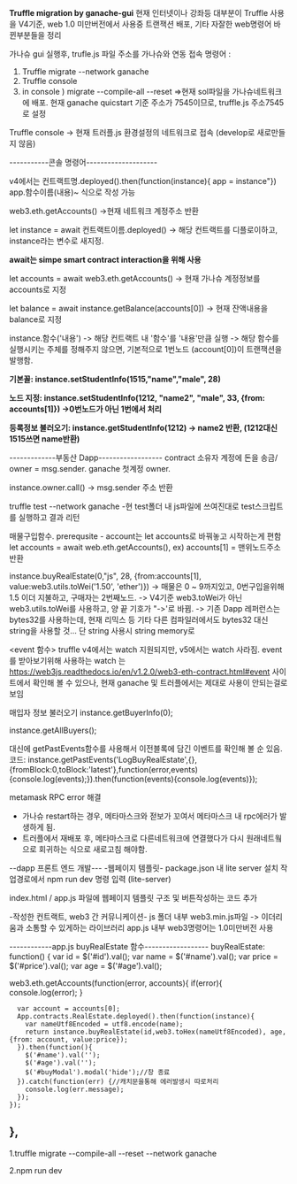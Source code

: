 **Truffle migration by ganache-gui**
현재 인터넷이나 강좌등 대부분이 Truffle 사용을 V4기준, web 1.0 미만버전에서 사용중
트랜잭션 배포, 기타 자잘한 web명령어 바뀐부분들을 정리



가나슈 gui 실행후, trufle.js 파일 주소를 가나슈와 연동
접속 명령어 :
1. Truffle migrate --network ganache  
2. Truffle console
3. in console ) migrate --compile-all --reset
=>현재 sol파일을 가나슈네트워크에 배포. 현재 ganache quicstart 기준 주소가 7545이므로, truffle.js 주소7545로 설정

Truffle console
-> 현재 트러플.js 환경설정의 네트워크로 접속 (develop로 새로만들지 않음)

-----------콘솔 명령어--------------------

v4에서는 컨트랙트명.deployed().then(function(instance){ app = instance"})
app.함수이름(내용)~ 식으로 작성 가능


web3.eth.getAccounts() 
->현재 네트워크 계정주소 반환

let instance = await 컨트랙트이름.deployed()
-> 해당 컨트랙트를 디플로이하고, instance라는 변수로 새지정.

**await는 simpe smart contract interaction을 위해 사용**

let accounts = await web3.eth.getAccounts()
-> 현재 가나슈 계정정보를 accounts로 지정

let balance = await instance.getBalance(accounts[0])
-> 현재 잔액내용을 balance로 지정


instance.함수('내용')
-> 해당 컨트랙트 내 '함수'를 '내용'만큼 실행
-> 해당 함수를 실행시키는 주체를 정해주지 않으면, 기본적으로 1번노드 (account[0])이 트랜잭션을 발행함.

**기본꼴: instance.setStudentInfo(1515,"name","male", 28)**

**노드 지정:  instance.setStudentInfo(1212, "name2", "male", 33, {from: accounts[1]}) ->0번노드가 아닌 1번에서 처리**

**등록정보 불러오기: instance.getStudentInfo(1212) -> name2 반환, (1212대신 1515쓰면 name반환)**

-------------부동산 Dapp------------------
contract 소유자 계정에 돈을 송금/ owner = msg.sender. ganache 첫계정 owner.

instance.owner.call() -> msg.sender 주소 반환

truffle test --network ganache
-현 test폴더 내 js파일에 쓰여진대로 test스크립트를 실행하고 결과 리턴

매물구입함수. 
prerequsite - account는 let accounts로 바꿔놓고 시작하는게 편함
let accounts = await web.eth.getAccounts(),   ex) accounts[1] = 맨위노드주소 반환

instance.buyRealEstate(0,"js", 28, {from:accounts[1], value:web3.utils.toWei('1.50', 'ether')})
-> 매물은 0 ~ 9까지있고, 0번구입을위해 1.5 이더 지불하고, 구매자는 2번째노드. 
-> V4기준 web3.toWei가 아닌 web3.utils.toWei를 사용하고, 양 끝 기호가 "->'로 바뀜.
-> 기존 Dapp 레퍼런스는 bytes32를 사용하는데, 현재 리믹스 등 기타 다른 컴파일러에서도 bytes32 대신 string을 사용할 것... 단 string 사용시 string memory로 


<event 함수>
truffle v4에서는 watch 지원되지만, v5에서는 watch 사라짐.
event를 받아보기위해 사용하는 watch 는 https://web3js.readthedocs.io/en/v1.2.0/web3-eth-contract.html#event
사이트에서 확인해 볼 수 있으나, 현재 ganache 및 트러플에서는 제대로 사용이 안되는걸로 보임

매입자 정보 불러오기
instance.getBuyerInfo(0);

instance.getAllBuyers();

대신에 getPastEvents함수를 사용해서 이전블록에 담긴 이벤트를 확인해 볼 순 있음.
코드: instance.getPastEvents('LogBuyRealEstate',{},{fromBlock:0,toBlock:'latest'},function(error,events){console.log(events);}).then(function(events){console.log(events)});


metamask RPC error 해결 
- 가나슈 restart하는 경우, 메타마스크와 젇보가 꼬여서 메타마스크 내 rpc에러가 발생하게 됨.
- 트러플에서 재배포 후, 메타마스크로 다른네트워크에 연결했다가 다시 원래네트웤으로 회귀하는 식으로 새로고침 해야함.

--dapp 프론트 엔드 개발---
-웹페이지 템플릿-
package.json 내 lite server 설치
작업경로에서 npm run dev 명령 입력 (lite-server)

index.html / app.js 파일에 웹페이지 템플릿 구조 및 버튼작성하는 코드 추가

-작성한 컨트랙트, web3 간 커뮤니케이션-
js 폴더 내부 web3.min.js파일 -> 이더리움과 소통할 수 있게하는 라이브러리 
app.js 내부 web3명령어는 1.0미만버전 사용

------------app.js buyRealEstate 함수------------------
buyRealEstate: function() {	
   var id = $('#id').val();
   var name = $('#name').val();
   var price = $('#price').val();
   var age = $('#age').val();

   
   web3.eth.getAccounts(function(error, accounts){
      if(error){
        console.log(error);
      }

      
      var account = accounts[0]; 
      App.contracts.RealEstate.deployed().then(function(instance){
        var nameUtf8Encoded = utf8.encode(name);
        return instance.buyRealEstate(id,web3.toHex(nameUtf8Encoded), age, {from: account, value:price});
      }).then(function(){
        $('#name').val('');
        $('#age').val('');
        $('#buyModal').modal('hide');//창 종료
      }).catch(function(err) {//캐치문을통해 에러발생시 따로처리
        console.log(err.message);
      });
    });  
   },
--------------------------------------------



1.truffle migrate --compile-all --reset --network ganache

2.npm run dev

